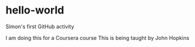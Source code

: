 # hello-world
Simon's first GitHub activity

I am doing this for a Coursera course
This is being taught by John Hopkins
